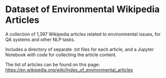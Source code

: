# Dataset of Environmental Wikipedia Articles
A collection of 1,397 Wikipedia articles related to environmental issues, for QA systems and other NLP tasks.  
  
Includes a directory of separate .txt files for each article, and a Jupyter Notebook with code for collecting the article content.  
  
The list of articles can be found on this page: https://en.wikipedia.org/wiki/Index_of_environmental_articles 
